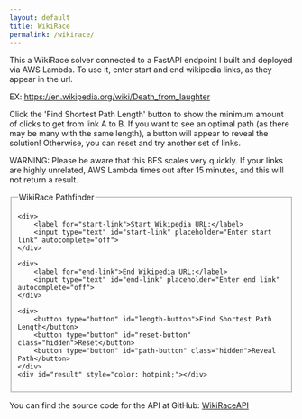 ```yaml
---
layout: default
title: WikiRace
permalink: /wikirace/
---
```


This a WikiRace solver connected to a FastAPI endpoint I built and deployed via AWS Lambda.
To use it, enter start and end wikipedia links, as they appear in the url.

EX: https://en.wikipedia.org/wiki/Death_from_laughter

Click the 'Find Shortest Path Length' button to show the minimum amount of clicks to get from link A to B. If you want to see an optimal path (as there may be many with the same length), a button will appear to reveal the solution! Otherwise, you can reset and try another set of links.

WARNING: Please be aware that this BFS scales very quickly. If your links are highly unrelated, AWS Lambda times out after 15 minutes, and this will not return a result. 

<script src="/assets/js/wikirace.js"></script>
<form id="wikirace-form" onsubmit="return false;">
  <fieldset>
    <legend>WikiRace Pathfinder</legend>

    <div>
        <label for="start-link">Start Wikipedia URL:</label>
        <input type="text" id="start-link" placeholder="Enter start link" autocomplete="off">
    </div>

    <div>
        <label for="end-link">End Wikipedia URL:</label>
        <input type="text" id="end-link" placeholder="Enter end link" autocomplete="off">
    </div>

    <div>
        <button type="button" id="length-button">Find Shortest Path Length</button>
        <button type="button" id="reset-button" class="hidden">Reset</button>
        <button type="button" id="path-button" class="hidden">Reveal Path</button>
    </div>
    <div id="result" style="color: hotpink;"></div>
  </fieldset>
</form>

<style>
.hidden {
  display: none;
}
</style>

<script>
  const WIKI_API_BASE_URL = "{{ site.wiki_api_base_url }}";
</script>


You can find the source code for the API at GitHub:
[WikiRaceAPI](https://github.com/alinagarib/WikiRaceAPI)

